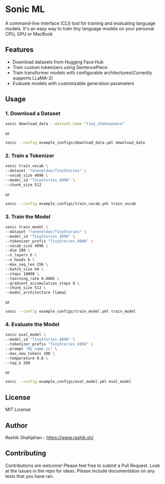 # Sonic ML

A command-line interface (CLI) tool for training and evaluating language models. It's an easy way to train tiny language models on your personal CPU, GPU or MacBook

## Features

-  Download datasets from Hugging Face Hub
-  Train custom tokenizers using SentencePiece
-  Train transformer models with configurable architectures(Currently supports LLaMA-2)
-  Evaluate models with customizable generation parameters

## Usage

### 1. Download a Dataset

```bash
sonic download_data --dataset_name "tiny_shakespeare"
```
or
```bash
sonic --config example_configs/download_data.yml download_data
```

### 2. Train a Tokenizer

```bash
sonic train_vocab \
--dataset "roneneldan/TinyStories" \
--vocab_size 4096 \
--model_id "TinyStories_4096" \
--chunk_size 512
```
or
```bash
sonic --config example_configs/train_vocab.yml train_vocab
```

### 3. Train the Model

```bash
sonic train_model \
--dataset "roneneldan/TinyStories" \
--model_id "TinyStories_4096" \
--tokenizer_prefix "TinyStories_4096" \
--vocab_size 4096 \
--dim 288 \
--n_layers 6 \
--n_heads 6 \
--max_seq_len 256 \
--batch_size 64 \
--steps 10000 \
--learning_rate 0.0005 \
--gradient_accumulation_steps 8 \
--chunk_size 512 \
--model_architecture llama2
```
or
```bash
sonic --config example_configs/train_model.yml train_model
```

### 4. Evaluate the Model

```bash
sonic eval_model \
--model_id "TinyStories_4096" \
--tokenizer_prefix "TinyStories_4096" \
--prompt "My name is" \
--max_new_tokens 100 \
--temperature 0.8 \
--top_k 200
```
or
```bash
sonic --config example_configs/eval_model.yml eval_model
```

## License

MIT License

## Author

Rashik Shahjahan - https://www.rashik.sh/
## Contributing

Contributions are welcome! Please feel free to submit a Pull Request. Look at the issues in the repo for ideas. Please include documentation on any tests that you have ran.


